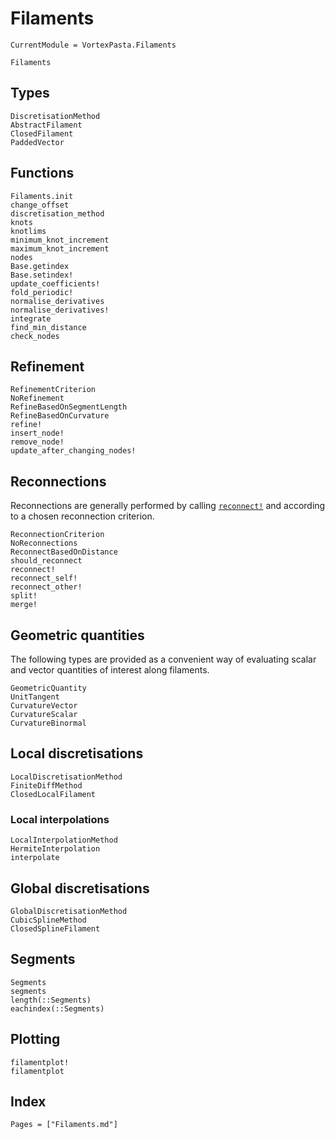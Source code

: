 # Filaments

```@meta
CurrentModule = VortexPasta.Filaments
```

```@docs
Filaments
```

## Types

```@docs
DiscretisationMethod
AbstractFilament
ClosedFilament
PaddedVector
```

## Functions

```@docs
Filaments.init
change_offset
discretisation_method
knots
knotlims
minimum_knot_increment
maximum_knot_increment
nodes
Base.getindex
Base.setindex!
update_coefficients!
fold_periodic!
normalise_derivatives
normalise_derivatives!
integrate
find_min_distance
check_nodes
```

## Refinement

```@docs
RefinementCriterion
NoRefinement
RefineBasedOnSegmentLength
RefineBasedOnCurvature
refine!
insert_node!
remove_node!
update_after_changing_nodes!
```

## Reconnections

Reconnections are generally performed by calling [`reconnect!`](@ref) and
according to a chosen reconnection criterion.

```@docs
ReconnectionCriterion
NoReconnections
ReconnectBasedOnDistance
should_reconnect
reconnect!
reconnect_self!
reconnect_other!
split!
merge!
```

## Geometric quantities

The following types are provided as a convenient way of evaluating scalar and
vector quantities of interest along filaments.

```@docs
GeometricQuantity
UnitTangent
CurvatureVector
CurvatureScalar
CurvatureBinormal
```

## Local discretisations

```@docs
LocalDiscretisationMethod
FiniteDiffMethod
ClosedLocalFilament
```

### Local interpolations

```@docs
LocalInterpolationMethod
HermiteInterpolation
interpolate
```

## Global discretisations

```@docs
GlobalDiscretisationMethod
CubicSplineMethod
ClosedSplineFilament
```

## Segments

```@docs
Segments
segments
length(::Segments)
eachindex(::Segments)
```

## Plotting

```@docs
filamentplot!
filamentplot
```

## Index

```@index
Pages = ["Filaments.md"]
```

